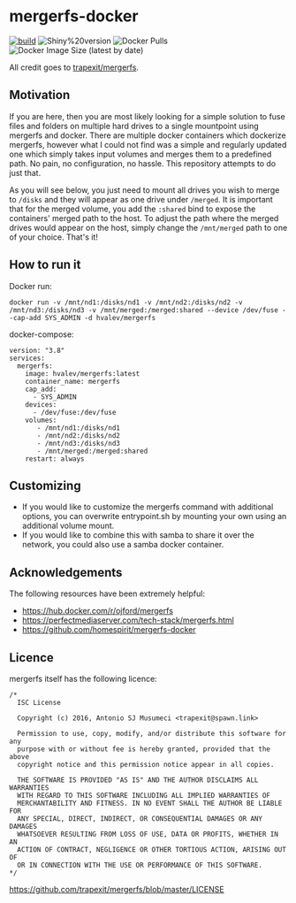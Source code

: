 # mergerfs-docker
[![build](https://github.com/hvalev/mergerfs-docker/actions/workflows/build.yml/badge.svg)](https://github.com/hvalev/mergerfs-docker/actions/workflows/build.yml)
![Shiny%20version](https://img.shields.io/badge/mergerfs%20version-2.32.5-green)
![Docker Pulls](https://img.shields.io/docker/pulls/hvalev/mergerfs)
![Docker Image Size (latest by date)](https://img.shields.io/docker/image-size/hvalev/mergerfs)

All credit goes to [trapexit/mergerfs](https://github.com/trapexit/mergerfs).

## Motivation
If you are here, then you are most likely looking for a simple solution to fuse files and folders on multiple hard drives to a single mountpoint using mergerfs and docker. There are multiple docker containers which dockerize mergerfs, however what I could not find was a simple and regularly updated one which simply takes input volumes and merges them to a predefined path. No pain, no configuration, no hassle. This repository attempts to do just that.

As you will see below, you just need to mount all drives you wish to merge to ```/disks``` and they will appear as one drive under ```/merged```. It is important that for the merged volume, you add the ```:shared``` bind to expose the containers' merged path to the host. To adjust the path where the merged drives would appear on the host, simply change the ```/mnt/merged``` path to one of your choice. That's it! 


## How to run it
Docker run:
```
docker run -v /mnt/nd1:/disks/nd1 -v /mnt/nd2:/disks/nd2 -v /mnt/nd3:/disks/nd3 -v /mnt/merged:/merged:shared --device /dev/fuse --cap-add SYS_ADMIN -d hvalev/mergerfs
```
docker-compose:
```
version: "3.8"
services:
  mergerfs:
    image: hvalev/mergerfs:latest
    container_name: mergerfs
    cap_add:
      - SYS_ADMIN
    devices:
      - /dev/fuse:/dev/fuse
    volumes:
       - /mnt/nd1:/disks/nd1
       - /mnt/nd2:/disks/nd2
       - /mnt/nd3:/disks/nd3
       - /mnt/merged:/merged:shared
    restart: always
```

## Customizing
* If you would like to customize the mergerfs command with additional options, you can overwrite entrypoint.sh by mounting your own using an additional volume mount.
* If you would like to combine this with samba to share it over the network, you could also use a samba docker container.

## Acknowledgements
The following resources have been extremely helpful:
* https://hub.docker.com/r/ojford/mergerfs
* https://perfectmediaserver.com/tech-stack/mergerfs.html
* https://github.com/homespirit/mergerfs-docker


## Licence
mergerfs itself has the following licence:
```
/*
  ISC License

  Copyright (c) 2016, Antonio SJ Musumeci <trapexit@spawn.link>

  Permission to use, copy, modify, and/or distribute this software for any
  purpose with or without fee is hereby granted, provided that the above
  copyright notice and this permission notice appear in all copies.

  THE SOFTWARE IS PROVIDED "AS IS" AND THE AUTHOR DISCLAIMS ALL WARRANTIES
  WITH REGARD TO THIS SOFTWARE INCLUDING ALL IMPLIED WARRANTIES OF
  MERCHANTABILITY AND FITNESS. IN NO EVENT SHALL THE AUTHOR BE LIABLE FOR
  ANY SPECIAL, DIRECT, INDIRECT, OR CONSEQUENTIAL DAMAGES OR ANY DAMAGES
  WHATSOEVER RESULTING FROM LOSS OF USE, DATA OR PROFITS, WHETHER IN AN
  ACTION OF CONTRACT, NEGLIGENCE OR OTHER TORTIOUS ACTION, ARISING OUT OF
  OR IN CONNECTION WITH THE USE OR PERFORMANCE OF THIS SOFTWARE.
*/
```
https://github.com/trapexit/mergerfs/blob/master/LICENSE
